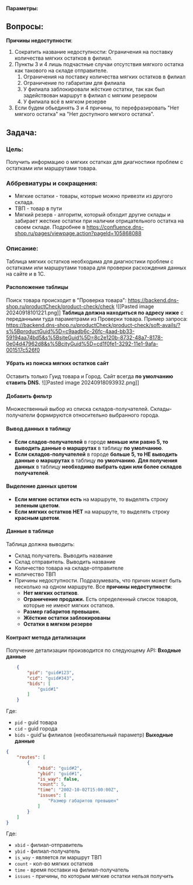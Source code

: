 #### Параметры:

## Вопросы:
**Причины недоступности**:
1) Сократить название недоступности: Ограничения на поставку количества мягких остатков в филиал.
2) Пункты 3 и 4 лишь подчастные случаи отсутствия мягкого остатка как такового на складе отправителе.
	1. Ограничения на поставку количества мягких остатков в филиал 
	2. Ограничение по габаритам для филиала 
	3. У филиала заблокировали жёсткие остатки, так как был задействован маршрут в филиал с мягким резервом 
	4. У филиала всё в мягком резерве
3) Если будем обьединять 3 и 4 причины, то перефразировать "Нет мягкого остатка" на "Нет доступного мягкого остатка".
## Задача:
### Цель:
Получить информацию о мягких остатках для диагностики проблем с остатками или маршрутами товара.
### Аббревиатуры и сокращения:
- Мягкие остатки - товары, которые можно привезти из другого склада.
- ТВП - товар в пути
- Мягкий резерв - алгоритм, который обходит другие склады и забирает жесткие остатки при наличии отрицательного остатка на своем складе. Подробнее в https://confluence.dns-shop.ru/pages/viewpage.action?pageId=105868088
### Описание:
Таблица мягких остатков необходима для диагностики проблем с остатками или маршрутами товара для проверки расхождения данных на сайте и в 1С.
#### Расположение таблицы
Поиск товара происходит в "Проверка товара":
https://backend.dns-shop.ru/productCheck/product-check/check
![[Pasted image 20240918101221.png]]
**Таблица должна находиться по адресу ниже** с переданными туда параметрами из Проверки товара. Пример запроса:
https://backend.dns-shop.ru/productCheck/product-check/soft-avails/?s%5BproductGuid%5D=c9aadb6c-26fc-4aad-bb33-59194aa74bd5&s%5BsiteGuid%5D=8c2e120b-8732-48a7-8178-0e04d47962d8&s%5BcityGuid%5D=cd1f0fe1-3292-11e1-9afa-001517c526f0
#### Убрать из поиска мягких остатков сайт
Оставить только Гуид товара и Город.
Сайт всегда **по умолчанию ставить DNS.**
![[Pasted image 20240918093932.png]]
#### Добавить фильтр
Множественный выбор из списка складов-получателей.
Склады-получатели формируются относительно выбранного города.
#### Вывод данных в таблицу
- **Если сладов-получателей** в городе **меньше или равно 5, то выводить данные о маршрутах** в таблицу **по умолчанию**.
- **Если складов-получателей** в городе **больше 5, то НЕ выводить данные о маршрутах** в таблицу **по умолчанию**.
  **Для получения данных** в таблицу **необходимо выбрать один или более складов получателей**.
#### Выделение данных цветом
- **Если мягкие остатки есть** на маршруте, то выделять строку **зеленым цветом**.
- **Если мягких остатков НЕТ** на маршруте, то выделять строку **красным цветом**.
#### Данные в таблице
Таблица должна выводить:
- Склад получатель. Выводить название
- Склад отправитель. Выводить название
- Количество товара на складе-отправителе
- количество ТВП
- Причины недоступности. Подразумевать, что причин может быть несколько на одном маршруте. Все **причины недоступности**:
	- **Нет мягких остатков**. 
	- **Ограничение продажи.** Есть определенный список товаров, которые не имеют мягких остатков.
	- **Размер габаритов превышен.** 
	- **Жёсткие остатки заблокированы**
	- **Остатки в мягком резерве**
#### Контракт метода детализации
Получение детализации производится по следующему API:
**Входные данные**
```json
	{
		"pid": "guid#123",
		"cid": "guid#343",
		"bids": [
			"guid#1"
		]
	}
```
Где:
- `pid` - guid товара
- `cid` - guid города
- `bids` - guid'ы филиалов (необязательный параметр)
**Выходные данные**
```json
{
	"routes": [
		{
			"xbid": "guid#2",
			"ybid": "guid#1",
			"is_way": false,
			"count": 5,
			"time": "2002-10-02T15:00:00Z",
			"issues": [
				"Размер габаритов превышен"
			]
		}
	]
}
```
Где:
- `xbid` - филиал-отправитель
- `ybid` - филиал-получатель
- `is_way` - является ли маршрут ТВП
- `count` - кол-во мягких остатков
- `time` - время поставки на филиал-получатель
- `issues` - причины, по которым мягкие остатки нельзя получить
